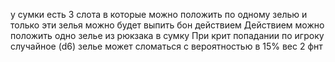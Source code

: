 у сумки есть 3 слота в которые можно положить по одному зелью и только эти зелья можно будет выпить бон действием
Действием можно положить одно зелье из рюкзака в сумку
При крит попадании по игроку случайное (d6) зелье может сломаться с вероятностью в 15%
вес 2 фнт